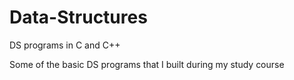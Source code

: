 # Data-Structures


DS programs in C and C++


Some of the basic DS programs that I built during my study course
